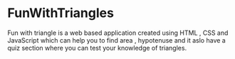 # FunWithTriangles

Fun with triangle is a web based application created using HTML , CSS and JavaScript which can help you to find area , hypotenuse and it aslo have a quiz section where you can test your knowledge of triangles.
